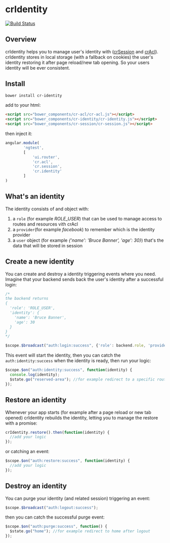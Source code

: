 # crIdentity
[![Build Status](https://api.travis-ci.org/ngutils/cr-identity.svg?branch=master)](https://travis-ci.org/ngutils/cr-identity)

## Overview

crIdentity helps you to manage user's identity with ([crSession](https://github.com/ngutils/cr-session) and [crAcl](https://github.com/ngutils/cr-acl)). crIdentity stores in local storage (with a fallback on cookies) the user's identity restoring it after page reload/new tab opening. So your users identity will be ever consistent.


## Install

```bash
bower install cr-identity
```
add to your html:

```html
<script src="bower_components/cr-acl/cr-acl.js"></script>
<script src="bower_components/cr-identity/cr-identity.js"></script>
<script src="bower_components/cr-session/cr-session.js"></script>
```

then inject it:

```javascript
angular.module(
        'ngtest',
        [
            'ui.router',
            'cr.acl',
            'cr.session',
            'cr.identity'
        ]
)
```

## What's an identity

The identity consists of and object with:

1. a `role` (for example *ROLE_USER*) that can be used to manage access to routes and resources vith crAcl
2. a `provider`(for example *facebook*) to remember which is the identity provider
3. a `user` object (for example *{'name': 'Bruce Banner', 'age': 30}*) that's the data that will be stored in session

## Create a new identity

You can create and destroy a identity triggering events where you need. Imagine that your backend sends back the user's identity after a successful login:

```javascript
/*
the backend returns
{
  'role': 'ROLE_USER',
  'identity': {
    'name': 'Bruce Banner',
    'age': 30
  }
}
*/

$scope.$broadcast("auth:login:success", {'role': backend.role, 'provider': 'fakelogin', 'user': backend.identity});
```

This event will start the identity, then you can catch the `auth:identity:success` when the identity is ready, then run your logic:

```javascript
$scope.$on("auth:identity:success", function(identity) {
  console.log(identity);
  $state.go("reserved-area"); //for example redirect to a specific route
});
```

## Restore an identity

Whenever your app starts (for example after a page reload or new tab opened) crIdentity rebuilds the identity, letting you to manage the restore with a promise:

```javascript
crIdentity.restore().then(function(identity) {
  //add your logic
});
```

or catching an event:

```javascript
$scope.$on("auth:restore:success", function(identity) {
  //add your logic
});
```

## Destroy an identity

You can purge your identity (and related session) triggering an event:

```javascript
$scope.$broadcast("auth:logout:success");
```

then you can catch the successful purge event:

```javascript
$scope.$on("auth:purge:success", function() {
  $state.go("home"); //for example redirect to home after logout
});
```
